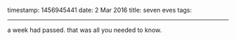 timestamp: 1456945441
date: 2 Mar 2016
title: seven eves
tags: 

---

a week had passed. that was all you needed to know.

